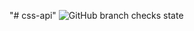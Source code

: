 "# css-api"
![GitHub branch checks state](https://img.shields.io/github/checks-status/css-saler-system/css-api/develop?color=green&label=State)